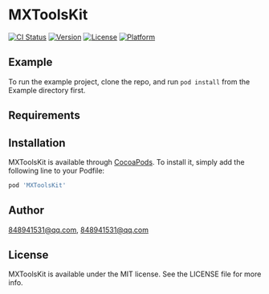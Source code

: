 # MXToolsKit

[![CI Status](http://img.shields.io/travis/848941531@qq.com/MXToolsKit.svg?style=flat)](https://travis-ci.org/848941531@qq.com/MXToolsKit)
[![Version](https://img.shields.io/cocoapods/v/MXToolsKit.svg?style=flat)](http://cocoapods.org/pods/MXToolsKit)
[![License](https://img.shields.io/cocoapods/l/MXToolsKit.svg?style=flat)](http://cocoapods.org/pods/MXToolsKit)
[![Platform](https://img.shields.io/cocoapods/p/MXToolsKit.svg?style=flat)](http://cocoapods.org/pods/MXToolsKit)

## Example

To run the example project, clone the repo, and run `pod install` from the Example directory first.

## Requirements

## Installation

MXToolsKit is available through [CocoaPods](http://cocoapods.org). To install
it, simply add the following line to your Podfile:

```ruby
pod 'MXToolsKit'
```

## Author

848941531@qq.com, 848941531@qq.com

## License

MXToolsKit is available under the MIT license. See the LICENSE file for more info.
